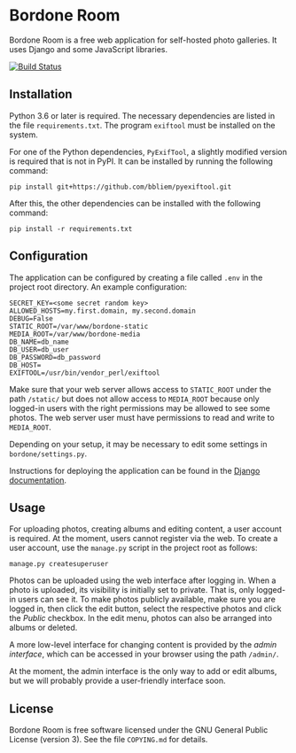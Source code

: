 Bordone Room
============

Bordone Room is a free web application for self-hosted photo galleries. It uses
Django and some JavaScript libraries.

[![Build Status](https://travis-ci.com/bbliem/bordone-room.svg?branch=master)](https://travis-ci.com/bbliem/bordone-room)


## Installation

Python 3.6 or later is required. The necessary dependencies are listed in the
file `requirements.txt`. The program `exiftool` must be installed on the
system.

For one of the Python dependencies, `PyExifTool`, a slightly modified version
is required that is not in PyPI. It can be installed by running the following
command:

```
pip install git+https://github.com/bbliem/pyexiftool.git
```

After this, the other dependencies can be installed with the following command:

```
pip install -r requirements.txt
```

## Configuration

The application can be configured by creating a file called `.env` in the project root directory.
An example configuration:

```
SECRET_KEY=<some secret random key>
ALLOWED_HOSTS=my.first.domain, my.second.domain
DEBUG=False
STATIC_ROOT=/var/www/bordone-static
MEDIA_ROOT=/var/www/bordone-media
DB_NAME=db_name
DB_USER=db_user
DB_PASSWORD=db_password
DB_HOST=
EXIFTOOL=/usr/bin/vendor_perl/exiftool
```

Make sure that your web server allows access to `STATIC_ROOT` under the path
`/static/` but does not allow access to `MEDIA_ROOT` because only logged-in
users with the right permissions may be allowed to see some photos. The web
server user must have permissions to read and write to `MEDIA_ROOT`.

Depending on your setup, it may be necessary to edit some settings in
`bordone/settings.py`.

Instructions for deploying the application can be found in the [Django
documentation](https://docs.djangoproject.com/en/2.1/howto/deployment/wsgi/).


## Usage

For uploading photos, creating albums and editing content, a user account is
required. At the moment, users cannot register via the web. To create a user
account, use the `manage.py` script in the project root as follows:

```
manage.py createsuperuser
```

Photos can be uploaded using the web interface after logging in. When a photo
is uploaded, its visibility is initially set to private. That is, only
logged-in users can see it. To make photos publicly available, make sure you
are logged in, then click the edit button, select the respective photos and
click the *Public* checkbox. In the edit menu, photos can also be arranged into
albums or deleted.

A more low-level interface for changing content is provided by the *admin
interface*, which can be accessed in your browser using the path `/admin/`.

At the moment, the admin interface is the only way to add or edit albums, but
we will probably provide a user-friendly interface soon.


## License

Bordone Room is free software licensed under the GNU General Public License
(version 3). See the file `COPYING.md` for details.
